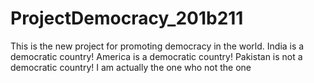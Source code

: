 # ProjectDemocracy_201b211
This is the new project for promoting democracy in the world.
India is a democratic country!
America is a democratic country!
Pakistan is not a democratic country!
I am actually the one who not the one

